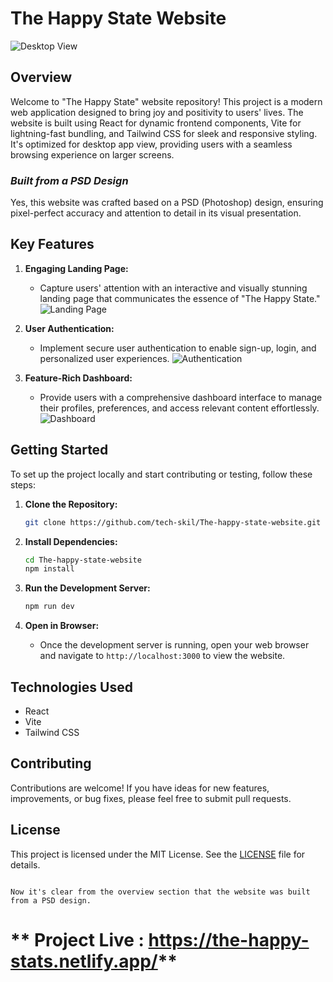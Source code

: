 
# The Happy State Website

![Desktop View](https://github.com/tech-skil/The-happy-state-website-build-using-PSD/assets/130985031/36800f7f-1dca-49c9-ba8c-815600a6ee32)

## Overview
Welcome to "The Happy State" website repository! This project is a modern web application designed to bring joy and positivity to users' lives. The website is built using React for dynamic frontend components, Vite for lightning-fast bundling, and Tailwind CSS for sleek and responsive styling. It's optimized for desktop app view, providing users with a seamless browsing experience on larger screens.

### *Built from a PSD Design*
Yes, this website was crafted based on a PSD (Photoshop) design, ensuring pixel-perfect accuracy and attention to detail in its visual presentation.

## Key Features

1. **Engaging Landing Page:**
   
   - Capture users' attention with an interactive and visually stunning landing page that communicates the essence of "The Happy State."
   ![Landing Page](https://github.com/tech-skil/The-happy-state-website-build-using-PSD/assets/130985031/ede92d11-a6c1-4d81-8f4b-974dbbb3d374)

2. **User Authentication:**
   
   - Implement secure user authentication to enable sign-up, login, and personalized user experiences.
   ![Authentication](https://github.com/tech-skil/The-happy-state-website-build-using-PSD/assets/130985031/56bbade2-b70b-40cc-82d9-342476d870d4)
  
     

3. **Feature-Rich Dashboard:**
   
   - Provide users with a comprehensive dashboard interface to manage their profiles, preferences, and access relevant content effortlessly.
   ![Dashboard](https://github.com/tech-skil/The-happy-state-website-build-using-PSD/assets/130985031/12df6091-4e9f-4cd1-b604-ae193b5b1ecd)

## Getting Started
To set up the project locally and start contributing or testing, follow these steps:

1. **Clone the Repository:**
   ```bash
   git clone https://github.com/tech-skil/The-happy-state-website.git
   ```

2. **Install Dependencies:**
   ```bash
   cd The-happy-state-website
   npm install
   ```

3. **Run the Development Server:**
   ```bash
   npm run dev
   ```

4. **Open in Browser:**
   - Once the development server is running, open your web browser and navigate to `http://localhost:3000` to view the website.

## Technologies Used
- React
- Vite
- Tailwind CSS

## Contributing
Contributions are welcome! If you have ideas for new features, improvements, or bug fixes, please feel free to submit pull requests.

## License
This project is licensed under the MIT License. See the [LICENSE](LICENSE) file for details.
```

Now it's clear from the overview section that the website was built from a PSD design.
```

# ** Project Live : https://the-happy-stats.netlify.app/**
